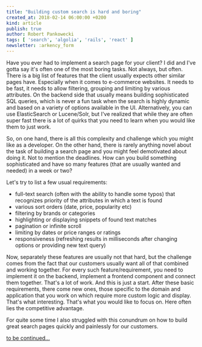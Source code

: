 ```yaml
---
title: "Building custom search is hard and boring"
created_at: 2018-02-14 06:00:00 +0200
kind: article
publish: true
author: Robert Pankowecki
tags: [ 'search', 'algolia', 'rails', 'react' ]
newsletter: :arkency_form
---
```


Have you ever had to implement a search page for your client? I did and I've gotta say it's often one of the most boring tasks. Not always, but often. There is a big list of features that the client usually expects other similar pages have. Especially when it comes to e-commerce websites. It needs to be fast, it needs to allow filtering, grouping and limiting by various attributes. On the backend side that usually means building sophisticated SQL queries, which is never a fun task when the search is highly dynamic and based on a variety of options available in the UI. Alternatively, you can use ElasticSearch or Lucene/Solr, but I've realized that while they are often super fast there is a lot of quirks that you need to learn when you would like them to just work.

<!-- more -->

So, on one hand, there is all this complexity and challenge which you might like as a developer. On the other hand, there is rarely anything novel about the task of building a search page and you might feel demotivated about doing it. Not to mention the deadlines. How can you build something sophisticated and have so many features (that are usually wanted and needed) in a week or two?

Let's try to list a few usual requirements:

* full-text search (often with the ability to handle some typos) that recognizes priority of the attributes in which a text is found
* various sort orders (date, price, popularity etc)
* filtering by brands or categories
* highlighting or displaying snippets of found text matches
* pagination or infinite scroll
* limiting by dates or price ranges or ratings
* responsiveness (refreshing results in milliseconds after changing options or providing new text query)

Now, separately these features are usually not that hard, but the challenge comes from the fact that our customers usually want all of that combined and working together. For every such feature/requirement, you need to implement it on the backend, implement a frontend component and connect them together. That's a lot of work. And this is just a start. After these basic requirements, there come new ones, those specific to the domain and application that you work on which require more custom logic and display. That's what interesting. That's what you would like to focus on. Here often lies the competitive advantage.

For quite some time I also struggled with this conundrum on how to build great search pages quickly and painlessly for our customers.

[to be continued...](/the-anatomy-of-search-pages/)
